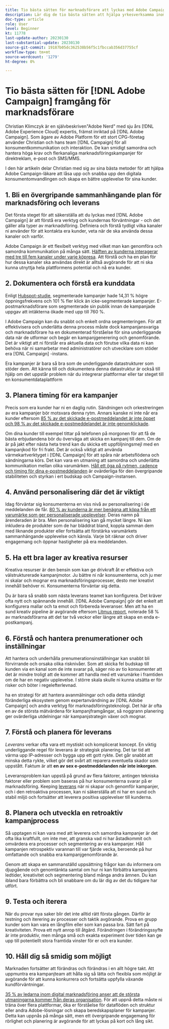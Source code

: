 ```yaml
---
title: Tio bästa sätten för marknadsförare att lyckas med Adobe Campaign
description: Lär dig de tio bästa sätten att hjälpa yrkesverksamma inom Adobe Campaign att låsa upp och snabba upp den digitala omvandlingen till konsumenter och få en bättre upplevelse för sina kunder.
doc-type: article
role: User
level: Beginner
kt: 11778
last-update-author: 20230130
last-substantial-update: 20230130
source-git-commit: 19187b05dc362538b56f5c1fbccab356d37755cf
workflow-type: tm+mt
source-wordcount: '1279'
ht-degree: 0%

---
```



# Tio bästa sätten för [!DNL Adobe Campaign] framgång för marknadsförare

Christian Klimczyk är en självbeskriven&quot;Adobe Nerd&quot; med sju års [!DNL Adobe Experience Cloud] expertis, främst inriktad på [!DNL Adobe Campaign]. Som ägare av Adobe Platform för ett stort CPG-företag använder Christian och hans team [!DNL Campaign] för all konsumentkommunikation och interaktion. De kan smidigt samordna och hantera höga krav och flerkanaliga marknadsföringskampanjer för direktreklam, e-post och SMS/MMS.

I den här artikeln delar Christian med sig av sina bästa metoder för att hjälpa Adobe Campaign-läkare att låsa upp och snabba upp den digitala konsumentomvandlingen och skapa en bättre upplevelse för sina kunder.


## 1. Bli en övergripande sammanhängande plan för marknadsföring och leverans

Det första steget för att säkerställa att du lyckas med [!DNL Adobe Campaign] är att förstå era verktyg och kundernas förväntningar - och det gäller alla typer av marknadsföring. Definiera och förstå tydligt vilka kanaler ni använder för att kontakta era kunder, veta när de ska använda dessa kanaler och varför.

Adobe Campaign är ett flexibelt verktyg med vilket man kan genomföra och samordna kommunikation på många sätt. [Hälften av kunderna interagerar med tre till fem kanaler under varje köpresa](https://www.mckinsey.com/capabilities/operations/our-insights/redefine-the-omnichannel-approach-focus-on-what-truly-matters). Att förstå och ha en plan för hur dessa kanaler ska användas direkt är alltså avgörande för att ni ska kunna utnyttja hela plattformens potential och nå era kunder.

## 2. Dokumentera och förstå era kunddata

<!-- Sandra, this paragraph opens as if it's going to discuss the advantages of segmentation, but it left me hanging. So, I hit the Hubspot link and dug into it a bit, and it seemed to me like the juicy information is this quote: 

"A study by Hubspot revealed that 30% of the marketers who participated in it used market segmentation techniques to improve email engagement. Segmented campaigns had 14.31% higher open rates and saw 101% more clicks than non-segmented campaigns.

"Email marketers who segmented their audience before campaigning stated that the revenue generated increased to up to 760%. Targeted and segmented emails bring in 58% of all revenue." [Link](https://www.notifyvisitors.com/blog/segmentation-statistics/) 

I added that second paragraph about 760% revenue and broke up the rest of the section, touched it up to help make the Hubspot example a little more impactful. If I altered this section too much, you can reject the change. It didn't have mistakes, but it felt like it didn't tie the segment example strongly enough to the point about data design. See if this is okay...-->

Enligt [Hubspot-studie](https://www.linkedin.com/pulse/customer-segmentation-effective-b2b-business-industry-sabreen), segmenterade kampanjer hade 14,31 % högre öppningsfrekvens och 101 % fler klick än icke-segmenterade kampanjer. E-postmarknadsförare som segmenterade sin publik innan de kampanjade uppgav att intäkterna ökade med upp till 760 %.

I Adobe Campaign kan du snabbt och enkelt ordna segmenteringen. För att effektivisera och underlätta denna process måste dock kampanjansvariga och marknadsförare ha en dokumenterad förståelse för sina underliggande data när de utformar och begär en kampanjgenerering och genomförande. Det är viktigt att ni förstår era aktuella data och förutse vilka data ni kan behöva när ni samarbetar med administratörer och utvecklare som stöder era [!DNL Campaign] -instans.

Era kampanjer är bara så bra som de underliggande datastrukturer som stöder dem. Att känna till och dokumentera denna datastruktur är också till hjälp om det uppstår problem när du integrerar plattformar eller tar steget till en konsumentdataplattform

## 3. Planera timing för era kampanjer

Precis som era kunder har ni en daglig rutin. Sändningen och orkestreringen av era kampanjer bör motsvara denna rytm. Annars kanske ni inte når era kunder eftersom [85 % av det skickade e-postmeddelandet är inte öppet och 98 % av det skickade e-postmeddelandet är inte genomklickade](https://www.validity.com/resource-center/state-of-email-2021/).

Om dina kunder till exempel tittar på telefonen på morgonen för att få de bästa erbjudandena bör du överväga att skicka en kampanj till dem. Om de är på jakt efter nästa heta trend kan du skicka ett uppföljningsmejl med en kampanjkod för fri frakt. Det är också viktigt att använda värmekartverktyget i [!DNL Campaign] för att spåra när arbetsflödena och sändningarna körs. Det kan vara en utmaning att samordna och underlätta kommunikation mellan olika varumärken. [Håll ett öga på rytmen, cadence och timing för dina e-postmeddelanden](https://experienceleaguecommunities.adobe.com/t5/adobe-campaign-classic-blogs/predictive-send-time-optimization-with-adobe-campaign/ba-p/561554) är ovärderliga för den övergripande stabiliteten och styrkan i ert budskap och Campaign-instansen.

## 4. Använd personalisering där det är viktigt

Idag förväntar sig konsumenterna en viss nivå av personalisering i de meddelanden de får. [80 % av kunderna är mer benägna att köpa från ett varumärke som ger personaliserade upplevelser](https://us.epsilon.com/power-of-me). Deras namn på ärenderaden är bra. Men personalisering kan gå mycket längre. Ni kan inkludera de produkter som de har bläddrat bland, koppla samman dem med liknande produkter eller fortsätta att förstärka varumärkets sammanhängande upplevelse och känsla. Varje bit räknar och driver engagemang och öppnar hastigheter på era meddelanden.

## 5. Ha ett bra lager av kreativa resurser

Kreativa resurser är den bensin som kan ge drivkraft åt er effektiva och välstrukturerade kampanjmotor. Ju bättre ni når konsumenterna, och ju mer ni skalar och mognar era marknadsföringsprocesser, desto mer kreativt innehåll behöver ni. Konsumenterna förväntar sig detta.

Du är bara så snabb som nästa leverans teamet kan konfigurera. Det kräver ofta nytt och spännande innehåll. [!DNL Adobe Campaign] gör det enkelt att konfigurera mallar och ta emot och förbereda leveranser. Men att ha en sund kreativ pipeline är avgörande eftersom [Litmus report](https://www.litmus.com/resources/state-of-email/), noterade 58 % av marknadsförarna att det tar två veckor eller längre att skapa en enda e-postkampanj.

## 6. Förstå och hantera prenumerationer och inställningar

Att hantera och underhålla prenumerationsinställningar kan snabbt bli förvirrande och orsaka olika risknivåer. Som att skicka fel budskap till kunden via en kanal som de inte svarar på, säger nio av tio konsumenter att det är mindre troligt att de kommer att handla med ett varumärke i framtiden om de har en negativ upplevelse. I större skala skulle ni kunna utsätta er för risker och böter i regelefterlevnad.

ha en strategi för att hantera avanmälningar och odla detta ständigt föränderliga ekosystem genom expertanvändning av [!DNL Adobe Campaign] och andra verktyg för marknadsföringsteknologi. Det här är ofta en av de största mätvärdena för kampanjframgångar, så noggrann planering ger ovärderliga utdelningar när kampanjstrategin växer och mognar.

## 7. Förstå och planera för leverans

_Leverans_ verkar ofta vara ett mystiskt och komplicerat koncept. En viktig underliggande regel för leverans är strategisk planering. Det tar tid att värma upp IP-adresser och bygga upp ett gott rykte. Det går snabbt att minska detta rykte, vilket gör det svårt att reparera eventuella skador som uppstått. Faktum är att **en av sex e-postmeddelanden når inte inkorgen**.

Leveransproblem kan uppstå på grund av flera faktorer, antingen tekniska faktorer eller problem som baseras på hur konsumenterna svarar på er marknadsföring. Keeping [leverans](https://business.adobe.com/products/campaign/email-deliverability.html) när ni skapar och genomför kampanjer, och i den retroaktiva processen, kan ni säkerställa att ni har en sund och stabil miljö och fortsätter att leverera positiva upplevelser till kunderna.

## 8. Planera och utveckla en retroaktiv kampanjprocess

Så upptagen ni kan vara med att leverera och samordna kampanjer är det ofta lika kraftfullt, om inte mer, att granska vad ni har åstadkommit och omvärdera era processer och segmentering av era kampanjer. Håll kampanjen retrospektiv varannan till var fjärde vecka, beroende på hur omfattande och snabba era kampanjgenomförande är.

Genom att skapa en sammanställd uppsättning frågor kan du informera om djupgående och genomtänkta samtal om hur ni kan förbättra kampanjens ledtider, kreativitet och segmentering bland många andra ämnen. Du kan ibland bara förbättra och bli snabbare om du lär dig av det du tidigare har utfört.

## 9. Testa och iterera

När du provar nya saker blir det inte alltid rätt första gången. Därför är testning och iterering av processer och taktik avgörande. Prova en grupp kunder som kan vara en långfilm eller som kan passa bra. Sätt fart på kreativiteten. Prova ett nytt anrop till åtgärd. Förändringen i förändringssyfte är inte produktiv, men många små och exakta experiment över tiden kan ge upp till potentiellt stora framtida vinster för er och era kunder.

## 10. Håll dig så smidig som möjligt

Marknaden fortsätter att förändras och förändras i en allt högre takt. Att uppmuntra era kampanjteam att hålla sig så lätta och flexibla som möjligt är avgörande för att kunna konkurrera och fortsätta uppfylla växande kundförväntningar.

[35 % av ledarna inom digital marknadsföring anser att de största utmaningarna kommer från deras organisation](https://www.gartner.com/en/newsroom/press-releases/gartner-says-35--of-digital-marketing-leaders-believe-the-bigges). För att uppnå detta måste ni träna över flera plattformar, öka er förståelse för dataflöden och struktur eller andra Adobe-lösningar och skapa beredskapsplaner för kampanjer. Detta kan uppnås på många sätt, men ett övergripande engagemang för rörlighet och planering är avgörande för att lyckas på kort och lång sikt.
